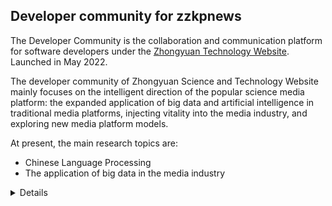 ## Developer community for zzkpnews
The Developer Community is the collaboration and communication platform for software developers under the [Zhongyuan Technology Website](www.zzkpnews.com). Launched in May 2022.

The developer community of Zhongyuan Science and Technology Website mainly focuses on the intelligent direction of the popular science media platform: the expanded application of big data and artificial intelligence in traditional media platforms, injecting vitality into the media industry, and exploring new media platform models.

At present, the main research topics are:
+ Chinese Language Processing
+ The application of big data in the media industry

<details>
Founded in September 2015, Zhongyuan Science and Technology Website is the most open technology and humanities self-service network service platform in China Zhongyuan area. The platform focuses on the dissemination of major events, development trends and market trends in the economy, culture, science and technology, education and other fields of the Central Plains, actively publicizes the policies and achievements of governments at all levels to develop economy, science and technology, culture, and deliver the social, economic, cultural industries and enterprise trends, and gradually becomes an open and comprehensive network information service platform trusted by all sectors of the society in the Central Plains.
</details>
